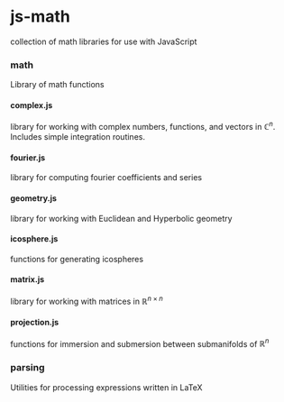 # js-math

collection of math libraries for use with JavaScript

### math

Library of math functions

#### complex.js

library for working with complex numbers, functions, and vectors in $\mathbb{C}^n$. Includes simple integration routines.

#### fourier.js

library for computing fourier coefficients and series

#### geometry.js

library for working with Euclidean and Hyperbolic geometry

#### icosphere.js

functions for generating icospheres

#### matrix.js

library for working with matrices in $\mathbb{R}^{n\times n}$

#### projection.js

functions for immersion and submersion between submanifolds of $\mathbb{R}^n$

### parsing

Utilities for processing expressions written in LaTeX
